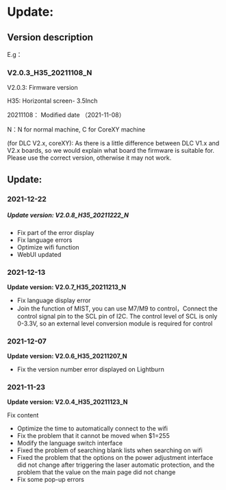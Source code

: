 # Update:
## Version description

E.g：

### V2.0.3_H35_20211108_N

V2.0.3: Firmware version

H35: Horizontal screen- 3.5Inch

20211108： Modified date （2021-11-08）

N：N for normal machine, C for CoreXY machine

(for DLC V2.x, coreXY): As there is a little difference between DLC V1.x and V2.x boards, so we would explain what board the firmware is suitable for. Please use the correct version, otherwise it may not work.



## Update:

### 2021-12-22

##### Update version: V2.0.8_H35_20211222_N

- Fix part of the error display
- Fix language errors
- Optimize wifi function
- WebUI updated

### 2021-12-13

**Update version: V2.0.7_H35_20211213_N**

- Fix language display error
- Join the function of MIST, you can use M7/M9 to control，Connect the control signal pin to the SCL pin of I2C. The control level of SCL is only 0-3.3V, so an external level conversion module is required for control

### 2021-12-07

**Update version: V2.0.6_H35_20211207_N**

- Fix the version number error displayed on Lightburn

### 2021-11-23

**Update version: V2.0.4_H35_20211123_N**

Fix content

- Optimize the time to automatically connect to the wifi  
- Fix the problem that it cannot be moved when $1=255  
- Modify the language switch interface  
- Fixed the problem of searching blank lists when searching on wifi  
- Fixed the problem that the options on the power adjustment interface did not change after triggering the laser automatic protection, and the problem that the value on the main page did not change  
- Fix some pop-up errors
